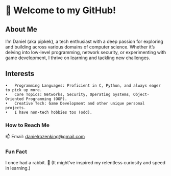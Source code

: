# 👋 Welcome to my GitHub!

## About Me

I’m Daniel (aka pipkek), a tech enthusiast with a deep passion for exploring and building across various domains of computer science. Whether it’s delving into low-level programming, network security, or experimenting with game development, I thrive on learning and tackling new challenges.

## Interests

	•	Programming Languages: Proficient in C, Python, and always eager to pick up more.
	•	Core Topics: Networks, Security, Operating Systems, Object-Oriented Programming (OOP).
	•	Creative Tech: Game Development and other unique personal projects.
    •	I have non-tech hobbies too (odd).
### How to Reach Me

📫 Email: danielrozenking@gmail.com

### Fun Fact

I once had a rabbit. 🐇 (It might’ve inspired my relentless curiosity and speed in learning.)
